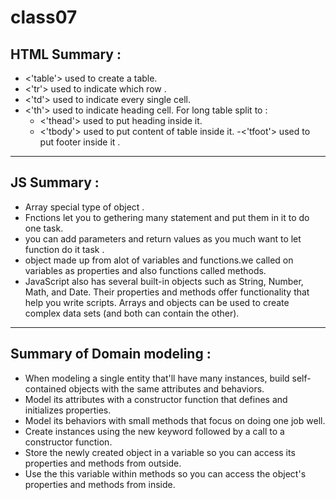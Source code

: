 
# class07
## HTML Summary :

- <'table'> used to create a table.
- <'tr'> used to indicate which row .
- <'td'> used to indicate every single cell.
- <'th'> used to indicate heading cell.
For long table split to :
   - <'thead'> used to put heading inside it.
   - <'tbody'> used to put content of table inside it.
   -<'tfoot'> used to put footer inside it .

-----------------------
## JS Summary :

- Array special type of object .
- Fnctions let you to gethering many statement and put them in it to do one task.
- you can add parameters and return values as you much want to let function do it task .
- object made up from alot of variables and functions.we called on variables as properties and also functions  called  methods.
- JavaScript also has several built-in objects such as String, Number, Math, and Date. Their properties and  methods offer functionality 
that help you write scripts.
Arrays and objects can be used to create complex data
sets (and both can contain the other).

--------------------------
## Summary of Domain modeling :

- When modeling a single entity that'll have many instances, build self-contained objects with the same attributes and behaviors.
- Model its attributes with a constructor function that defines and initializes properties.
- Model its behaviors with small methods that focus on doing one job well.
- Create instances using the new keyword followed by a call to a constructor function.
- Store the newly created object in a variable so you can access its properties and methods from outside.
- Use the this variable within methods so you can access the object's properties and methods from inside.
